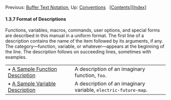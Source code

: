 

Previous: [Buffer Text Notation](Buffer-Text-Notation.html), Up: [Conventions](Conventions.html)   \[[Contents](index.html#SEC_Contents "Table of contents")]\[[Index](Index.html "Index")]

#### 1.3.7 Format of Descriptions

Functions, variables, macros, commands, user options, and special forms are described in this manual in a uniform format. The first line of a description contains the name of the item followed by its arguments, if any. The category—function, variable, or whatever—appears at the beginning of the line. The description follows on succeeding lines, sometimes with examples.

|                                                                       |    |                                                                |
| :-------------------------------------------------------------------- | -- | :------------------------------------------------------------- |
| • [A Sample Function Description](A-Sample-Function-Description.html) |    | A description of an imaginary function, `foo`.                 |
| • [A Sample Variable Description](A-Sample-Variable-Description.html) |    | A description of an imaginary variable, `electric-future-map`. |
